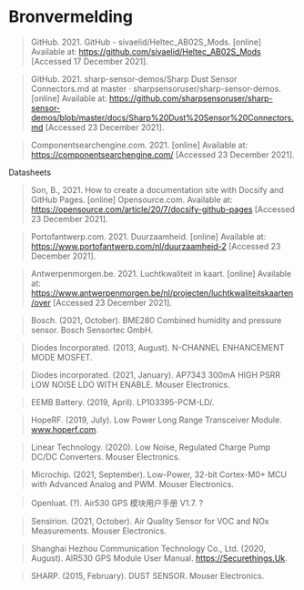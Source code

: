 #

# Bronvermelding

<div style="page-break-after: always"></div>

> GitHub. 2021. GitHub - sivaelid/Heltec_AB02S_Mods. [online] Available at: <https://github.com/sivaelid/Heltec_AB02S_Mods> [Accessed 17 December 2021].

> GitHub. 2021. sharp-sensor-demos/Sharp Dust Sensor Connectors.md at master · sharpsensoruser/sharp-sensor-demos.
 [online] Available at: 
<https://github.com/sharpsensoruser/sharp-sensor-demos/blob/master/docs/Sharp%20Dust%20Sensor%20Connectors.md>
 [Accessed 23 December 2021].

> Componentsearchengine.com. 2021. [online] Available at: <https://componentsearchengine.com/> [Accessed 23 December 2021].

Datasheets

> Son, B., 2021. How to create a documentation site with Docsify and GitHub Pages.
 [online] Opensource.com. Available at: 
<https://opensource.com/article/20/7/docsify-github-pages> 
[Accessed 23 December 2021].

> Portofantwerp.com. 2021. Duurzaamheid. [online] Available at: <https://www.portofantwerp.com/nl/duurzaamheid-2> [Accessed 23 December 2021].

> Antwerpenmorgen.be. 
> 2021. Luchtkwaliteit in kaart. [online] Available at: 
> <https://www.antwerpenmorgen.be/nl/projecten/luchtkwaliteitskaarten/over>
>  [Accessed 23 December 2021].

> Bosch. (2021, October). BME280 Combined humidity
> and pressure sensor. Bosch Sensortec GmbH.

> Diodes Incorporated. (2013, August). N-CHANNEL
> ENHANCEMENT MODE MOSFET.

> Diodes incorporated. (2021, January). AP7343 300mA
> HIGH PSRR LOW NOISE LDO WITH ENABLE. Mouser Electronics.

> EEMB Battery. (2019, April). LP103395-PCM-LD/.

> HopeRF. (2019, July). Low Power Long Range
> Transceiver Module. www.hoperf.com.

> Linear Technology. (2020). Low Noise, Regulated
> Charge Pump DC/DC Converters. Mouser Electronics.

> Microchip. (2021, September). Low-Power, 32-bit
> Cortex-M0+ MCU with Advanced Analog and PWM. Mouser Electronics.

> Openluat. (?). Air530 GPS 模块用户手册 V1.7. ?

> Sensirion. (2021, October). Air Quality Sensor for
> VOC and NOx Measurements. Mouser Electronics.

> Shanghai Hezhou Communication Technology Co., Ltd.
> (2020, August). AIR530 GPS Module User Manual. https://Securethings.Uk.

> SHARP. (2015, February). DUST SENSOR. Mouser
> Electronics.

